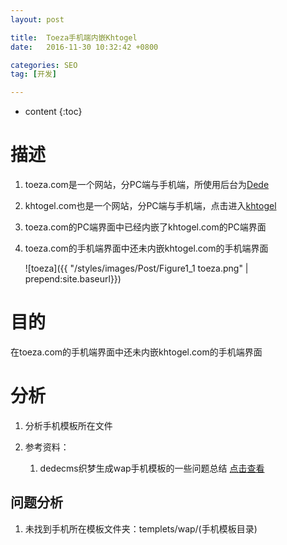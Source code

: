 ```yaml
---
layout: post

title:  Toeza手机端内嵌Khtogel
date:   2016-11-30 10:32:42 +0800

categories: SEO
tag: [开发]

---
```


* content
{:toc}


# 描述 #


1.	toeza.com是一个网站，分PC端与手机端，所使用后台为[Dede](http://www.toeza.com/)

2.	khtogel.com也是一个网站，分PC端与手机端，点击进入[khtogel](http://khtogel.com/)

3.	toeza.com的PC端界面中已经内嵌了khtogel.com的PC端界面

4.	toeza.com的手机端界面中还未内嵌khtogel.com的手机端界面

	![toeza]({{ "/styles/images/Post/Figure1_1 toeza.png" | prepend:site.baseurl}})


# 目的 #


在toeza.com的手机端界面中还未内嵌khtogel.com的手机端界面


# 分析 #

1.	分析手机模板所在文件

2.	参考资料：
	
	1.	dedecms织梦生成wap手机模板的一些问题总结 
	[点击查看](http://jingyan.baidu.com/article/a24b33cd74e5db19ff002b69.html)


## 问题分析 ##
1.	未找到手机所在模板文件夹：templets/wap/(手机模板目录)
